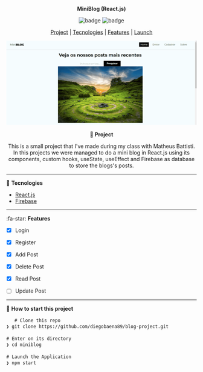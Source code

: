 <div align="center">

**MiniBlog (React.js)**

![badge](https://badgen.net/badge/languages/1/:color?) ![badge](https://badgen.net/badge/made_by/diegobaena89/:color?) 

[Project](#project) | [Tecnologies](#tecnologies) | [Features](#features) | [Launch](#launch)

![](https://github.com/diegobaena89/blog-project/blob/main/public/miniblog.gif?raw=true)

</div>

<div align="center">
       
📝 <a id="project"> **Project** </a>

This is a small project that I've made during my class with Matheus Battisti. In this projects we were managed to do a mini blog in React.js using its components, custom hooks, useState, useEffect and Firebase as database to store the blogs's posts.
       
---

 </div>
 
       
🚀 <a id="tecnologies"> **Tecnologies** </a>

- [React.js](https://pt-br.reactjs.org/)
- [Firebase](https://firebase.google.com/?hl=pt)

---
:fa-star: <a id="features"> **Features** </a>

- [x] Login
- [x] Register
- [x] Add Post
- [x] Delete Post
- [x] Read Post
- [ ] Update Post


---

📂 <a id="launch"> **How to start this project** </a>

       # Clone this repo
    ❯ git clone https://github.com/diegobaena89/blog-project.git

    # Enter on its directory
    ❯ cd miniblog

    # Launch the Application    
    ❯ npm start
